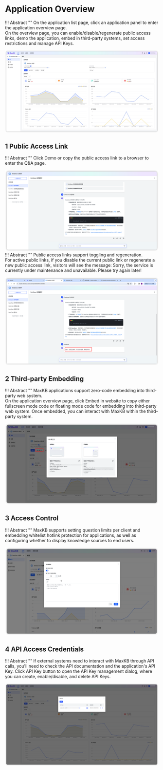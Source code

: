 
# Application Overview

!!! Abstract ""
    On the application list page, click an application panel to enter the application overview page.     
    On the overview page, you can enable/disable/regenerate public access links, demo the application, embed in third-party systems, set access restrictions and manage API Keys.

![Application Overview](../../img/index/UI.jpg)

## 1 Public Access Link

!!! Abstract ""
    Click Demo or copy the public access link to a browser to enter the Q&A page.

![Q&A](../../img/app/QA.png)
!!! Abstract ""
    Public access links support toggling and regeneration.  
    For active public links, if you disable the current public link or regenerate a new public access link, visitors will see the message: Sorry, the service is currently under maintenance and unavailable. Please try again later!

![Service Closed](../../img/app/app-closed.png)

## 2 Third-party Embedding

!!! Abstract ""
    MaxKB applications support zero-code embedding into third-party web system.     
    On the application overview page, click Embed in website to copy either fullscreen mode code or floating mode code for embedding into third-party web system. Once embedded, you can interact with MaxKB within the third-party system.

![Embed in Third-party](<../../img/app/embed.png>)

## 3 Access Control

!!! Abstract ""
    MaxKB supports setting question limits per client and embedding whitelist hotlink protection for applications, as well as configuring whether to display knowledge sources to end users.

![Access Restrictions](<../../img/app/Access restrictions.png>)

## 4 API Access Credentials

!!! Abstract ""
    If external systems need to interact with MaxKB through API calls, you'll need to check the API documentation and the application's API Key. Click API Key button to open the API Key management dialog, where you can create, enable/disable, and delete API Keys.

![API key](../../img/app/app_apikey.png)